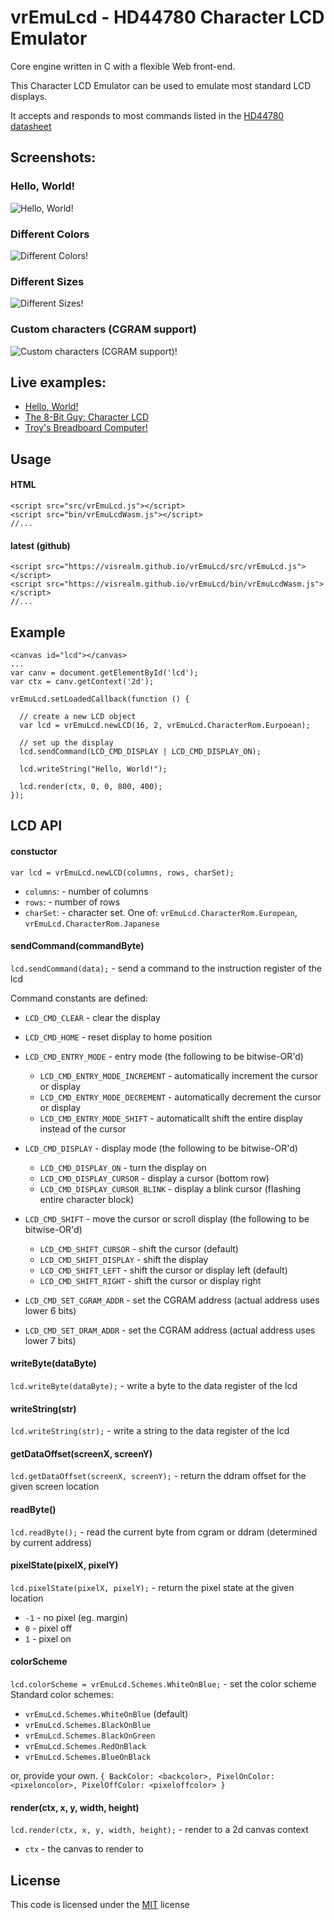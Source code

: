 # vrEmuLcd - HD44780 Character LCD Emulator

Core engine written in C with a flexible Web front-end.

This Character LCD Emulator can be used to emulate most standard LCD displays.

It accepts and responds to most commands listed in the [HD44780 datasheet](https://www.sparkfun.com/datasheets/LCD/HD44780.pdf)

## Screenshots:

### Hello, World!
![Hello, World!](https://visrealm.github.io/vrEmuLcd/res/vrEmuLcd.gif)

### Different Colors
![Different Colors!](https://visrealm.github.io/vrEmuLcd/res/helloworld2.png)

### Different Sizes
![Different Sizes!](https://visrealm.github.io/vrEmuLcd/res/lcd2004_demo.png)

### Custom characters (CGRAM support)
![Custom characters (CGRAM support)!](https://visrealm.github.io/vrEmuLcd/res/the8bitguy.png)

## Live examples:

* [Hello, World!](https://visrealm.github.io/vrEmuLcd/examples/helloworld)
* [The 8-Bit Guy: Character LCD](https://visrealm.github.io/vrEmuLcd/examples/8bitguy)
* [Troy's Breadboard Computer!](https://cpu.visualrealmsoftware.com/emu2)

## Usage

#### HTML
    <script src="src/vrEmuLcd.js"></script>
    <script src="bin/vrEmuLcdWasm.js"></script>
    //...
#### latest (github)
    <script src="https://visrealm.github.io/vrEmuLcd/src/vrEmuLcd.js"></script>
    <script src="https://visrealm.github.io/vrEmuLcd/bin/vrEmuLcdWasm.js"></script>
    //...
    
## Example

    <canvas id="lcd"></canvas>
    ...
    var canv = document.getElementById('lcd');
    var ctx = canv.getContext('2d');
    
    vrEmuLcd.setLoadedCallback(function () {

      // create a new LCD object
      var lcd = vrEmuLcd.newLCD(16, 2, vrEmuLcd.CharacterRom.Eurpoean);
      
      // set up the display
      lcd.sendCommand(LCD_CMD_DISPLAY | LCD_CMD_DISPLAY_ON);
      
      lcd.writeString("Hello, World!");
      
      lcd.render(ctx, 0, 0, 800, 400);
    });

## LCD API

#### constuctor
`var lcd = vrEmuLcd.newLCD(columns, rows, charSet);`  
- `columns`: - number of columns
- `rows`: - number of rows
- `charSet`: - character set. One of: `vrEmuLcd.CharacterRom.European`, `vrEmuLcd.CharacterRom.Japanese`

#### sendCommand(commandByte)
`lcd.sendCommand(data);` - send a command to the instruction register of the lcd

Command constants are defined:
- `LCD_CMD_CLEAR` - clear the display

- `LCD_CMD_HOME` - reset display to home position

- `LCD_CMD_ENTRY_MODE` - entry mode (the following to be bitwise-OR'd)
  - `LCD_CMD_ENTRY_MODE_INCREMENT` - automatically increment the cursor or display
  - `LCD_CMD_ENTRY_MODE_DECREMENT` - automatically decrement the cursor or display
  - `LCD_CMD_ENTRY_MODE_SHIFT` - automaticallt shift the entire display instead of the cursor

- `LCD_CMD_DISPLAY` - display mode (the following to be bitwise-OR'd)
  - `LCD_CMD_DISPLAY_ON` - turn the display on
  - `LCD_CMD_DISPLAY_CURSOR` - display a cursor (bottom row)
  - `LCD_CMD_DISPLAY_CURSOR_BLINK` - display a blink cursor (flashing entire character block)

- `LCD_CMD_SHIFT` - move the cursor or scroll display (the following to be bitwise-OR'd)
  - `LCD_CMD_SHIFT_CURSOR` - shift the cursor (default)
  - `LCD_CMD_SHIFT_DISPLAY` - shift the display
  - `LCD_CMD_SHIFT_LEFT` - shift the cursor or display left (default)
  - `LCD_CMD_SHIFT_RIGHT` - shift the cursor or display right

- `LCD_CMD_SET_CGRAM_ADDR` - set the CGRAM address (actual address uses lower 6 bits)

- `LCD_CMD_SET_DRAM_ADDR` - set the CGRAM address (actual address uses lower 7 bits)

#### writeByte(dataByte)
`lcd.writeByte(dataByte);` - write a byte to the data register of the lcd

#### writeString(str)
`lcd.writeString(str);` - write a string to the data register of the lcd

#### getDataOffset(screenX, screenY)
`lcd.getDataOffset(screenX, screenY);` - return the ddram offset for the given screen location

#### readByte()
`lcd.readByte();` - read the current byte from cgram or ddram (determined by current address) 

#### pixelState(pixelX, pixelY)
`lcd.pixelState(pixelX, pixelY);` - return the pixel state at the given location
- `-1` - no pixel (eg. margin)
- `0` - pixel off
- `1` - pixel on

#### colorScheme
`lcd.colorScheme = vrEmuLcd.Schemes.WhiteOnBlue;` - set the color scheme
Standard color schemes:
- `vrEmuLcd.Schemes.WhiteOnBlue` (default)
- `vrEmuLcd.Schemes.BlackOnBlue`
- `vrEmuLcd.Schemes.BlackOnGreen`
- `vrEmuLcd.Schemes.RedOnBlack`
- `vrEmuLcd.Schemes.BlueOnBlack`

or, provide your own. `{ BackColor: <backcolor>, PixelOnColor: <pixeloncolor>, PixelOffColor: <pixeloffcolor> }`

#### render(ctx, x, y, width, height)
`lcd.render(ctx, x, y, width, height);` - render to a 2d canvas context
- `ctx` - the canvas to render to

## License
This code is licensed under the [MIT](https://opensource.org/licenses/MIT "MIT") license

